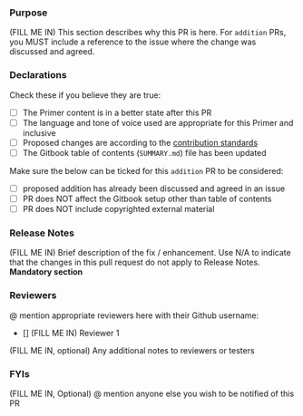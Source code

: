 ### Purpose

(FILL ME IN) This section describes why this PR is here. For `addition` PRs, you MUST include a reference to the issue where the change was discussed and agreed.

### Declarations

Check these if you believe they are true:

- [ ] The Primer content is in a better state after this PR
- [ ] The language and tone of voice used are appropriate for this Primer and inclusive
- [ ] Proposed changes are according to the [contribution standards](https://github.com/DynamoDS/GenerativePrimer/blob/master/CONTRIBUTING.md)
- [ ] The Gitbook table of contents (`SUMMARY.md`) file has been updated

Make sure the below can be ticked for this `addition` PR to be considered:
- [ ] proposed addition has already been discussed and agreed in an issue
- [ ] PR does NOT affect the Gitbook setup other than table of contents
- [ ] PR does NOT include copyrighted external material

### Release Notes

(FILL ME IN) Brief description of the fix / enhancement. Use N/A to indicate that the changes in this pull request do not apply to Release Notes. **Mandatory section**

### Reviewers

@ mention appropriate reviewers here with their Github username:

- [] (FILL ME IN) Reviewer 1

(FILL ME IN, optional) Any additional notes to reviewers or testers

### FYIs

(FILL ME IN, Optional) @ mention anyone else you wish to be notified of this PR
